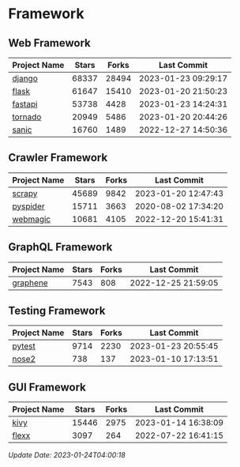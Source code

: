# Framework

## Web Framework
| Project Name | Stars | Forks | Last Commit |
| ------------ | ----- | ----- | ----------- |
| [django](https://github.com/django/django) | 68337 | 28494 | 2023-01-23 09:29:17 |
| [flask](https://github.com/pallets/flask) | 61647 | 15410 | 2023-01-20 21:50:23 |
| [fastapi](https://github.com/tiangolo/fastapi) | 53738 | 4428 | 2023-01-23 14:24:31 |
| [tornado](https://github.com/tornadoweb/tornado) | 20949 | 5486 | 2023-01-20 20:44:26 |
| [sanic](https://github.com/sanic-org/sanic) | 16760 | 1489 | 2022-12-27 14:50:36 |

## Crawler Framework
| Project Name | Stars | Forks | Last Commit |
| ------------ | ----- | ----- | ----------- |
| [scrapy](https://github.com/scrapy/scrapy) | 45689 | 9842 | 2023-01-20 12:47:43 |
| [pyspider](https://github.com/binux/pyspider) | 15711 | 3663 | 2020-08-02 17:34:20 |
| [webmagic](https://github.com/code4craft/webmagic) | 10681 | 4105 | 2022-12-20 15:41:31 |

## GraphQL Framework
| Project Name | Stars | Forks | Last Commit |
| ------------ | ----- | ----- | ----------- |
| [graphene](https://github.com/graphql-python/graphene) | 7543 | 808 | 2022-12-25 21:59:05 |

## Testing Framework
| Project Name | Stars | Forks | Last Commit |
| ------------ | ----- | ----- | ----------- |
| [pytest](https://github.com/pytest-dev/pytest) | 9714 | 2230 | 2023-01-23 20:55:45 |
| [nose2](https://github.com/nose-devs/nose2) | 738 | 137 | 2023-01-10 17:13:51 |

## GUI Framework
| Project Name | Stars | Forks | Last Commit |
| ------------ | ----- | ----- | ----------- |
| [kivy](https://github.com/kivy/kivy) | 15446 | 2975 | 2023-01-14 16:38:09 |
| [flexx](https://github.com/flexxui/flexx) | 3097 | 264 | 2022-07-22 16:41:15 |

*Update Date: 2023-01-24T04:00:18*